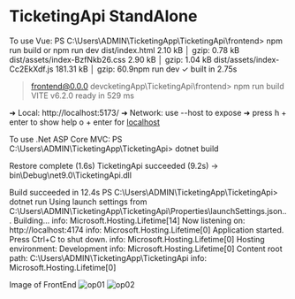 # TicketingApi StandAlone

To use Vue:
PS C:\Users\ADMIN\TicketingApp\TicketingApi\frontend> npm run build or npm run dev
dist/index.html                   2.10 kB │ gzip:  0.78 kB
dist/assets/index-BzfNkb26.css    2.90 kB │ gzip:  1.04 kB
dist/assets/index-Cc2EkXdf.js   181.31 kB │ gzip: 60.9npm run dev
✓ built in 2.75s
> frontend@0.0.0 devcketingApp\TicketingApi\frontend> npm run build
  VITE v6.2.0  ready in 529 ms

  ➜  Local:   http://localhost:5173/
  ➜  Network: use --host to expose
  ➜  press h + enter to show help
o + enter for [localhost](http://localhost:5173/#create-ticket)

To use .Net ASP Core MVC:
PS C:\Users\ADMIN\TicketingApp\TicketingApi> dotnet build
>>
Restore complete (1.6s)
  TicketingApi succeeded (9.2s) → bin\Debug\net9.0\TicketingApi.dll

Build succeeded in 12.4s
PS C:\Users\ADMIN\TicketingApp\TicketingApi> dotnet run
Using launch settings from C:\Users\ADMIN\TicketingApp\TicketingApi\Properties\launchSettings.json...
Building...
info: Microsoft.Hosting.Lifetime[14]
      Now listening on: http://localhost:4174
info: Microsoft.Hosting.Lifetime[0]
      Application started. Press Ctrl+C to shut down.
info: Microsoft.Hosting.Lifetime[0]
      Hosting environment: Development
info: Microsoft.Hosting.Lifetime[0]
      Content root path: C:\Users\ADMIN\TicketingApp\TicketingApi
info: Microsoft.Hosting.Lifetime[0]

Image of FrontEnd 
![op01](https://github.com/user-attachments/assets/8f822a76-623b-4bd4-8fa8-7f7dfb5b6e5b)
![op02](https://github.com/user-attachments/assets/b05ace78-8b3a-4755-aefa-84064c1ad2aa)
